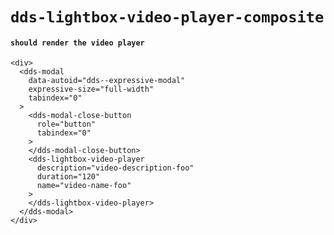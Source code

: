 # `dds-lightbox-video-player-composite`

#### `should render the video player`

```
<div>
  <dds-modal
    data-autoid="dds--expressive-modal"
    expressive-size="full-width"
    tabindex="0"
  >
    <dds-modal-close-button
      role="button"
      tabindex="0"
    >
    </dds-modal-close-button>
    <dds-lightbox-video-player
      description="video-description-foo"
      duration="120"
      name="video-name-foo"
    >
    </dds-lightbox-video-player>
  </dds-modal>
</div>

```

